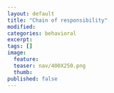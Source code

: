 ```yaml
---
layout: default
title: "Chain of responsibility"
modified:
categories: behavioral
excerpt:
tags: []
image:
  feature:
  teaser: nav/400X250.png
  thumb:
published: false
---
```



